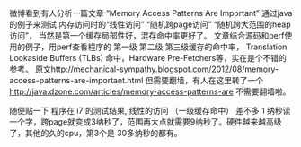 微博看到有人分析一篇文章  “Memory Access Patterns Are Important”
通过java的例子来测试 内存访问时的“线性访问” “随机跨page访问” “随机跨大范围的heap访问”， 当然是第一个缓存局部性好，混存命中率更好了。
文章结合源码和perf使用的例子，用perf查看程序的 第一级 第二级 第三级缓存的命中率， Translation Lookaside Buffers (TLBs) 命中，Hardware Pre-Fetchers等，实在是个不错的参考。
      原文http://mechanical-sympathy.blogspot.com/2012/08/memory-access-patterns-are-important.html  但需要翻墙，有人在这里转了一个 http://java.dzone.com/articles/memory-access-patterns-are 不需要翻墙啦。

随便贴一下 程序在 i7 的测试结果,  线性的访问 （一级缓存命中） 差不多 1 纳秒读一个字，跨page就变成3纳秒了，范围再大点就需要9纳秒了。硬件越来越高级了，其他的久的cpu，第3个是 30多纳秒的都有。
